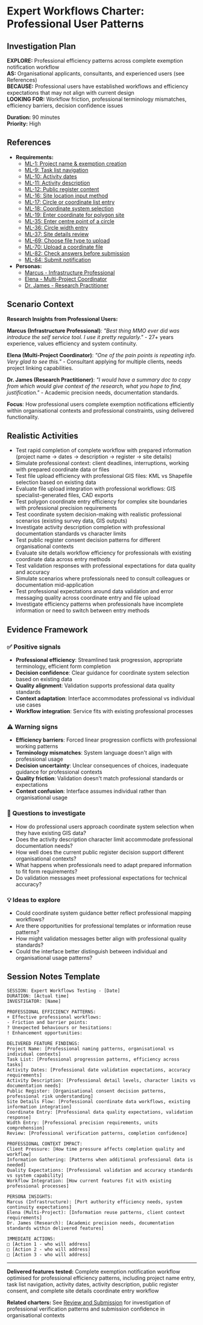 # Expert Workflows Charter: Professional User Patterns

## Investigation Plan

**EXPLORE:** Professional efficiency patterns across complete exemption notification workflow  
**AS:** Organisational applicants, consultants, and experienced users (see References)  
**BECAUSE:** Professional users have established workflows and efficiency expectations that may not align with current design  
**LOOKING FOR:** Workflow friction, professional terminology mismatches, efficiency barriers, decision confidence issues

**Duration:** 90 minutes  
**Priority:** High

## References

- **Requirements:**
  - [ML-1: Project name & exemption creation](../user-stories/ML-1.provide.project.name.and.create.exemption.md)
  - [ML-9: Task list navigation](../user-stories/ML-9.view.the.task.list.md)
  - [ML-10: Activity dates](../user-stories/ML-10.provide.activity.dates.md)
  - [ML-11: Activity description](../user-stories/ML-11.provide.activity.description.md)
  - [ML-12: Public register content](../user-stories/ML-12.provide.or.withhold.public.register.content.md)
  - [ML-16: Site location input method](../user-stories/ML-16.choose.file.upload.or.manual.coordinate.entry.md)
  - [ML-17: Circle or coordinate list entry](../user-stories/ML-17.choose.circle.or.coordinate.list.entry.md)
  - [ML-18: Coordinate system selection](../user-stories/ML-18.choose.coordinate.system.md)
  - [ML-19: Enter coordinate for polygon site](../user-stories/ML-19.enter.coordinate.for.polygon.site.md)
  - [ML-35: Enter centre point of a circle](../user-stories/ML-35.enter.centre.point.of.a.circle.md)
  - [ML-36: Circle width entry](../user-stories/ML-36.enter.width.of.circular.site.md)
  - [ML-37: Site details review](../user-stories/ML-37.review.circular.site.details.md)
  - [ML-69: Choose file type to upload](../user-stories/ML-69.choose.file.to.upload.md)
  - [ML-70: Upload a coordinate file](../user-stories/ML-70.upload.a.coordinate.file.md)
  - [ML-82: Check answers before submission](../user-stories/ML-82.check.answers.circular.site.md)
  - [ML-84: Submit notification](../user-stories/ML-84.submit.notification.md)
- **Personas:**
  - [Marcus - Infrastructure Professional](../personas/marcus-infrastructure-professional.md)
  - [Elena - Multi-Project Coordinator](../personas/elena-multi-project-coordinator.md)
  - [Dr. James - Research Practitioner](../personas/dr-james-research-practitioner.md)

## Scenario Context

**Research Insights from Professional Users:**

**Marcus (Infrastructure Professional)**: _"Best thing MMO ever did was introduce the self service tool. I use it pretty regularly."_ - 27+ years experience, values efficiency and system continuity.

**Elena (Multi-Project Coordinator)**: _"One of the pain points is repeating info. Very glad to see this."_ - Consultant applying for multiple clients, needs project linking capabilities.

**Dr. James (Research Practitioner)**: _"I would have a summary doc to copy from which would give context of the research, what you hope to find, justification."_ - Academic precision needs, documentation standards.

**Focus**: How professional users complete exemption notifications efficiently within organisational contexts and professional constraints, using delivered functionality.

## Realistic Activities

- Test rapid completion of complete workflow with prepared information (project name → dates → description → register → site details)
- Simulate professional context: client deadlines, interruptions, working with prepared coordinate data or files
- Test file upload efficiency with professional GIS files: KML vs Shapefile selection based on existing data
- Evaluate file upload integration with professional workflows: GIS specialist-generated files, CAD exports
- Test polygon coordinate entry efficiency for complex site boundaries with professional precision requirements
- Test coordinate system decision-making with realistic professional scenarios (existing survey data, GIS outputs)
- Investigate activity description completion with professional documentation standards vs character limits
- Test public register consent decision patterns for different organisational contexts
- Evaluate site details workflow efficiency for professionals with existing coordinate data across entry methods
- Test validation responses with professional expectations for data quality and accuracy
- Simulate scenarios where professionals need to consult colleagues or documentation mid-application
- Test professional expectations around data validation and error messaging quality across coordinate entry and file upload
- Investigate efficiency patterns when professionals have incomplete information or need to switch between entry methods

## Evidence Framework

### ✅ Positive signals

- **Professional efficiency**: Streamlined task progression, appropriate terminology, efficient form completion
- **Decision confidence**: Clear guidance for coordinate system selection based on existing data
- **Quality alignment**: Validation supports professional data quality standards
- **Context adaptation**: Interface accommodates professional vs individual use cases
- **Workflow integration**: Service fits with existing professional processes

### ⚠️ Warning signs

- **Efficiency barriers**: Forced linear progression conflicts with professional working patterns
- **Terminology mismatches**: System language doesn't align with professional usage
- **Decision uncertainty**: Unclear consequences of choices, inadequate guidance for professional contexts
- **Quality friction**: Validation doesn't match professional standards or expectations
- **Context confusion**: Interface assumes individual rather than organisational usage

### 🤔 Questions to investigate

- How do professional users approach coordinate system selection when they have existing GIS data?
- Does the activity description character limit accommodate professional documentation needs?
- How well does the current public register decision support different organisational contexts?
- What happens when professionals need to adapt prepared information to fit form requirements?
- Do validation messages meet professional expectations for technical accuracy?

### 💡 Ideas to explore

- Could coordinate system guidance better reflect professional mapping workflows?
- Are there opportunities for professional templates or information reuse patterns?
- How might validation messages better align with professional quality standards?
- Could the interface better distinguish between individual and organisational usage patterns?

## Session Notes Template

```
SESSION: Expert Workflows Testing - [Date]
DURATION: [Actual time]
INVESTIGATOR: [Name]

PROFESSIONAL EFFICIENCY PATTERNS:
+ Effective professional workflows:
- Friction and barrier points:
? Unexpected behaviours or hesitations:
! Enhancement opportunities:

DELIVERED FEATURE FINDINGS:
Project Name: [Professional naming patterns, organisational vs individual contexts]
Task List: [Professional progression patterns, efficiency across tasks]
Activity Dates: [Professional date validation expectations, accuracy requirements]
Activity Description: [Professional detail levels, character limits vs documentation needs]
Public Register: [Organisational consent decision patterns, professional risk understanding]
Site Details Flow: [Professional coordinate data workflows, existing information integration]
Coordinate Entry: [Professional data quality expectations, validation response]
Width Entry: [Professional precision requirements, units comprehension]
Review: [Professional verification patterns, completion confidence]

PROFESSIONAL CONTEXT IMPACT:
Client Pressure: [How time pressure affects completion quality and workflow]
Information Gathering: [Patterns when additional professional data is needed]
Quality Expectations: [Professional validation and accuracy standards vs system capability]
Workflow Integration: [How current features fit with existing professional processes]

PERSONA INSIGHTS:
Marcus (Infrastructure): [Port authority efficiency needs, system continuity expectations]
Elena (Multi-Project): [Information reuse patterns, client context requirements]
Dr. James (Research): [Academic precision needs, documentation standards within delivered features]

IMMEDIATE ACTIONS:
□ [Action 1 - who will address]
□ [Action 2 - who will address]
□ [Action 3 - who will address]
```

---

**Delivered features tested:** Complete exemption notification workflow optimised for professional efficiency patterns, including project name entry, task list navigation, activity dates, activity description, public register consent, and complete site details coordinate entry workflow

**Related charters:** See [Review and Submission](./review-and-submission.md) for investigation of professional verification patterns and submission confidence in organisational contexts
